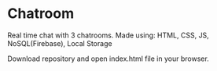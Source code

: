 # Chatroom
Real time chat with 3 chatrooms.
Made using: HTML, CSS, JS, NoSQL(Firebase), Local Storage

Download repository and open index.html file in your browser.
